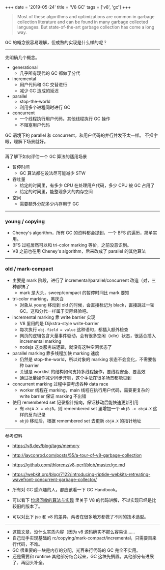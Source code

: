 +++
date = '2019-05-24'
title = 'V8 GC'
tags = ['v8', 'gc']
+++

> Most of these algorithms and optimizations are common in garbage collection literature and can be found in many garbage collected languages.
> But state-of-the-art garbage collection has come a long way.

GC 的概念很容易理解，但成熟的实现是什么样的呢？

---

先明确几个概念。

- generational
    - 几乎所有现代的 GC 都做了分代
- incremental
    - 用户代码和 GC 交替进行
    - 减少 GC 造成的延迟
- parallel
    - stop-the-world
    - 利用多个进程同时进行 GC
- concurrent
    - 一个线程执行用户代码，其他线程执行 GC 操作
    - 不阻塞用户代码

GC 语境下的 parallel 和 concurrent，和用户代码的并行并发不太一样。
不扣字眼，理解下场景就好。

---

再了解下如何评估一个 GC 算法的适用场景

- 暂停时间
    - GC 算法都在设法尽可能减少 STW
- 吞吐量
    - 给定的时间里，有多少 CPU 在处理用户代码，多少 CPU 被 GC 占用了
    - 给定的时间里，能整理多大的内存空间
- 空间
    - 需要额外分配多少内存用于 GC

---

### young / copying

- Cheney's algorithm，所有 GC 的资料都会提到，一个 BFS 的遍历，简单实用。
- BFS 过程居然可以和 tri-color marking 等价，之前没意识到。
- V8 之前也在用 Cheney's algorithm，后来改成了 parallel 的其他算法

---

### old / mark-compact

- 主要是 mark 阶段，进行了 incremental/parallel/concurrent 改造（对，三种都搞了
    - mark 是大头，sweep/compact 的暂停时间比 mark 要短
- tri-color marking，黑灰白
    - 对象从 young 移动到 old 的时候，会直接标记为 black，直接跳过一轮 GC。这和分代一样属于实际经验吧。
- incremental marking 靠 write barrier 实现
    - V8 里用的是 Dijkstra-style write-barrier
    - 每次执行 `obj.field = value` 这种语句，都插入额外检查
    - 网页的逻辑包含大量事件驱动，会有很多空闲（idle）状态，很适合插入 incremental marking
    - nodejs 这类服务端逻辑，就没有这种空闲状态了
- parallel marking 靠多线程加快 marking 速度
    - 仍然是 stop-the-world，所以对象的 marking 状态不会变化，不需要各种 barrier
    - 关键是 worklist 的结构如何支持多线程操作，要线程安全、要高效
    - 通过批量操作减少同步开销，这个手法在很多场景都能见到
- concurrent marking 过程中要考虑各种 data race
    - worker 线程在 marking，main 线程在执行用户代码，需要更复杂的 write barrier 保证 marking 不出错
- 使用 remembered set 记录指针指向，保证移动后能快速更新引用
    - 有 `objA.X = objB`，则 remembered set 里增加一个 `objB -> objA.X` 这样的反向记录
    - `objB` 移动后，根据 remembered set 去更新 `objA.X` 的指针地址

---

参考资料
- https://v8.dev/blog/tags/memory
- http://jayconrod.com/posts/55/a-tour-of-v8-garbage-collection
- https://github.com/thlorenz/v8-perf/blob/master/gc.md
- https://webkit.org/blog/7122/introducing-riptide-webkits-retreating-wavefront-concurrent-garbage-collector/

- 所有对 GC 感兴趣的人，都应该看一下 GC Handbook。
- 可以看下 [垃圾回收的算法与实现](https://book.douban.com/subject/26821357/) 里关于 V8 的代码讲解，不过实现已经是比较旧的版本了。
- 可以对比下 jsc 和 v8 的差异，两者在很多地方都做了不同的技术选型。

---

- 这篇文章，没什么实质内容（因为 v8 源码确实不那么容易读……
- 自己动手实现基础的 rc/copying/mark-compact/incremental，只需要百来行代码，不难。
- GC 很重要的一块是内存的分配，光百来行代码的 GC 完全不实用。
- 还是需要和 runtime 其他部分结合起来，GC 这块先搁置。其他部分有进展了，再回头补全。
